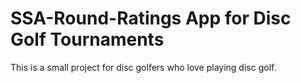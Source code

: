 # SSA-Round-Ratings App for Disc Golf Tournaments

This is a small project for disc golfers who love playing disc golf.
